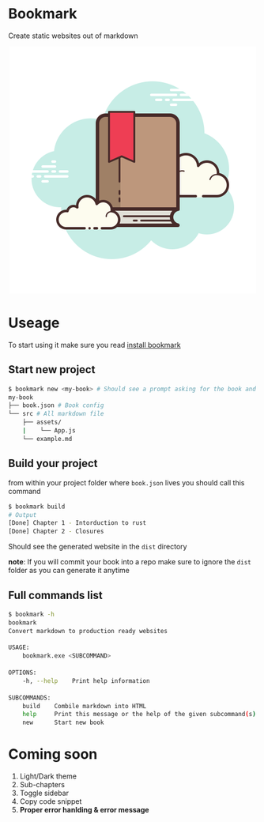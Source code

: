 # Bookmark

Create static websites out of markdown

<p align="center">
  <img src="./bookmark.png" alt="bookmark"/>
</p>

# Useage

To start using it make sure you read [install bookmark](./INSTALL.md)

## Start new project

```bash
$ bookmark new <my-book> # Should see a prompt asking for the book and author names
my-book
├── book.json # Book config
└── src # All markdown file
    ├── assets/
    |    └── App.js
    └── example.md
```

## Build your project

from within your project folder where `book.json` lives you should call this command

```bash
$ bookmark build
# Output
[Done] Chapter 1 - Intorduction to rust
[Done] Chapter 2 - Closures
```

Should see the generated website in the `dist` directory

**note**: If you will commit your book into a repo make sure to ignore the `dist` folder as you can generate it anytime

## Full commands list

```bash
$ bookmark -h
bookmark
Convert markdown to production ready websites

USAGE:
    bookmark.exe <SUBCOMMAND>

OPTIONS:
    -h, --help    Print help information

SUBCOMMANDS:
    build    Combile markdown into HTML
    help     Print this message or the help of the given subcommand(s)
    new      Start new book
```

# Coming soon

1. Light/Dark theme
2. Sub-chapters
3. Toggle sidebar
4. Copy code snippet
5. **Proper error hanlding & error message**
